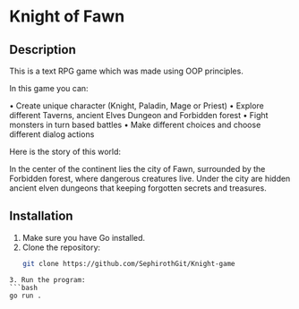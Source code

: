 # Knight of Fawn

## Description
This is a text RPG game which was made using OOP principles.

In this game you can:

• Create unique character (Knight, Paladin, Mage or Priest)
• Explore different Taverns, ancient Elves Dungeon and Forbidden forest
• Fight monsters in turn based battles
• Make different choices and choose different dialog actions

Here is the story of this world: 

In the center of the continent lies the city of Fawn, surrounded by the Forbidden forest, where dangerous creatures live.
Under the city are hidden ancient elven dungeons that keeping forgotten secrets and treasures.

## Installation
1. Make sure you have Go installed.
2. Clone the repository:
   ```bash
   git clone https://github.com/SephirothGit/Knight-game
```
3. Run the program:
```bash
go run .
```
